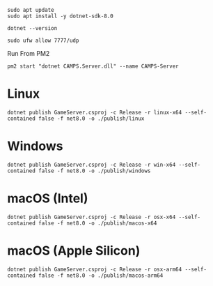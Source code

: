 ```
sudo apt update
sudo apt install -y dotnet-sdk-8.0
```


```
dotnet --version
```

```
sudo ufw allow 7777/udp
```

Run From PM2
```
pm2 start "dotnet CAMPS.Server.dll" --name CAMPS-Server
```

# Linux
```
dotnet publish GameServer.csproj -c Release -r linux-x64 --self-contained false -f net8.0 -o ./publish/linux
```
# Windows
```
dotnet publish GameServer.csproj -c Release -r win-x64 --self-contained false -f net8.0 -o ./publish/windows
```
# macOS (Intel)
```
dotnet publish GameServer.csproj -c Release -r osx-x64 --self-contained false -f net8.0 -o ./publish/macos-x64
```
# macOS (Apple Silicon)
```
dotnet publish GameServer.csproj -c Release -r osx-arm64 --self-contained false -f net8.0 -o ./publish/macos-arm64
```
